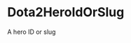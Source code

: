 # Dota2HeroIdOrSlug

A hero ID or slug

<!-- This file was generated by liblab | https://liblab.com/ -->

